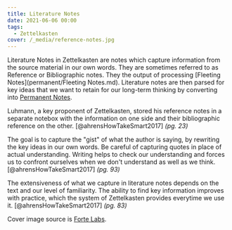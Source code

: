 ```yaml
---
title: Literature Notes
date: 2021-06-06 00:00
tags:
  - Zettelkasten
cover: /_media/reference-notes.jpg
---
```


Literature Notes in Zettelkasten are notes which capture information from the source material in our own words. They are sometimes referred to as Reference or Bibliographic notes. They the output of processing [Fleeting Notes](permanent/Fleeting Notes.md). Literature notes are then parsed for key ideas that we want to retain for our long-term thinking by converting into [Permanent Notes](permanent-notes.md).

Luhmann, a key proponent of Zettelkasten, stored his reference notes in a separate notebox with the information on one side and their bibliographic reference on the other. [@ahrensHowTakeSmart2017] *(pg. 23)*

The goal is to capture the "gist" of what the author is saying, by rewriting the key ideas in our own words. Be careful of capturing quotes in place of actual understanding. Writing helps to check our understanding and forces us to confront ourselves when we don't understand as well as we think. [@ahrensHowTakeSmart2017] *(pg. 93)*

 The extensiveness of what we capture in literature notes depends on the text and our level of familiarity. The ability to find key information improves with practice, which the system of Zettelkasten provides everytime we use it. [@ahrensHowTakeSmart2017] *(pg. 83)*

 Cover image source is [Forte Labs](https://fortelabs.co/blog/how-to-take-smart-notes/).
